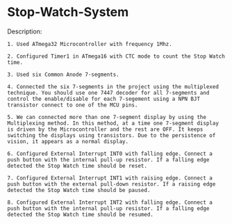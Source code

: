 # Stop-Watch-System

Description:

    1. Used ATmega32 Microcontroller with frequency 1Mhz.

    2. Configured Timer1 in ATmega16 with CTC mode to count the Stop Watch time.

    3. Used six Common Anode 7-segments.

    4. Connected the six 7-segments in the project using the multiplexed technique. You should use one 7447 decoder for all 7-segments and control the enable/disable for each 7-segement using a NPN BJT transistor connect to one of the MCU pins.

    5. We can connected more than one 7-segment display by using the Multiplexing method. In this method, at a time one 7-segment display is driven by the Microcontroller and the rest are OFF. It keeps switching the displays using transistors. Due to the persistence of vision, it appears as a normal display.

    6. Configured External Interrupt INT0 with falling edge. Connect a push button with the internal pull-up resistor. If a falling edge detected the Stop Watch time should be reset.

    7. Configured External Interrupt INT1 with raising edge. Connect a push button with the external pull-down resistor. If a raising edge detected the Stop Watch time should be paused.

    8. Configured External Interrupt INT2 with falling edge. Connect a push button with the internal pull-up resistor. If a falling edge detected the Stop Watch time should be resumed.

